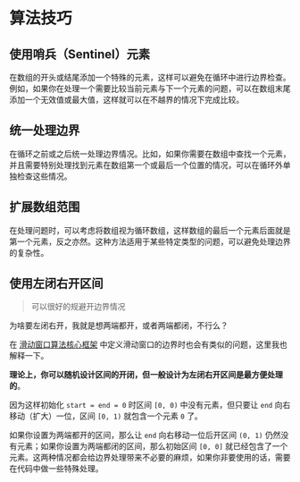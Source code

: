 # 算法技巧

## 使用哨兵（Sentinel）元素

在数组的开头或结尾添加一个特殊的元素，这样可以避免在循环中进行边界检查。例如，如果你在处理一个需要比较当前元素与下一个元素的问题，可以在数组末尾添加一个无效值或最大值，这样就可以在不越界的情况下完成比较。

## 统一处理边界

在循环之前或之后统一处理边界情况。比如，如果你需要在数组中查找一个元素，并且需要特别处理找到元素在数组第一个或最后一个位置的情况，可以在循环外单独检查这些情况。

## 扩展数组范围

在处理问题时，可以考虑将数组视为循环数组，这样数组的最后一个元素后面就是第一个元素，反之亦然。这种方法适用于某些特定类型的问题，可以避免处理边界的复杂性。

## 使用左闭右开区间

> 可以很好的规避开边界情况

为啥要左闭右开，我就是想两端都开，或者两端都闭，不行么？

在 [滑动窗口算法核心框架](https://labuladong.online/algo/essential-technique/sliding-window-framework/) 中定义滑动窗口的边界时也会有类似的问题，这里我也解释一下。

**理论上，你可以随机设计区间的开闭，但一般设计为左闭右开区间是最方便处理的**。

因为这样初始化 `start = end = 0` 时区间 `[0, 0)` 中没有元素，但只要让 `end` 向右移动（扩大）一位，区间 `[0, 1)` 就包含一个元素 `0` 了。

如果你设置为两端都开的区间，那么让 `end` 向右移动一位后开区间 `(0, 1)` 仍然没有元素；如果你设置为两端都闭的区间，那么初始区间 `[0, 0]` 就已经包含了一个元素。这两种情况都会给边界处理带来不必要的麻烦，如果你非要使用的话，需要在代码中做一些特殊处理。